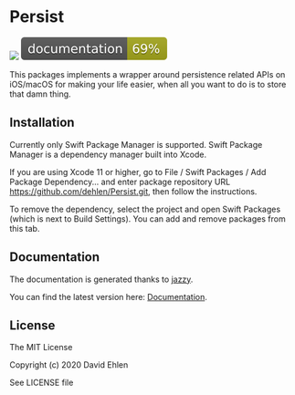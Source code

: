 # Persist
<img src="https://img.shields.io/badge/supports-Swift%20Package%20Manager-green.svg">
<img src="./docs/badge.svg">

This packages implements a wrapper around persistence related APIs on iOS/macOS for making your life easier, when all you want to do is to store that damn thing.

## Installation
Currently only Swift Package Manager is supported. 
Swift Package Manager is a dependency manager built into Xcode.

If you are using Xcode 11 or higher, go to File / Swift Packages / Add Package Dependency... and enter package repository URL https://github.com/dehlen/Persist.git, then follow the instructions.

To remove the dependency, select the project and open Swift Packages (which is next to Build Settings). You can add and remove packages from this tab.

## Documentation
The documentation is generated thanks to [jazzy](https://github.com/realm/jazzy).

You can find the latest version here: [Documentation](./docs).

## License
The MIT License

Copyright (c) 2020 David Ehlen

See LICENSE file

